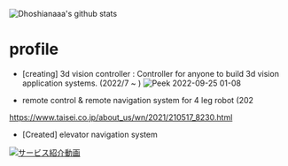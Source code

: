 
![Dhoshianaaa's github stats](https://github-readme-stats.vercel.app/api?username=hoshianaaa&count_private=true&show_icons=true&theme=radical)

<!--
**hoshianaaa/hoshianaaa** is a ✨ _special_ ✨ repository because its `README.md` (this file) appears on your GitHub profile.

Here are some ideas to get you started:

- 🔭 I’m currently working on ...
- 🌱 I’m currently learning ...
- 👯 I’m looking to collaborate on ...
- 🤔 I’m looking for help with ...
- 💬 Ask me about ...
- 📫 How to reach me: ...
- 😄 Pronouns: ...
- ⚡ Fun fact: ...
-->

# profile

- [creating] 3d vision controller : Controller for anyone to build 3d vision application systems. (2022/7 ~ )
![Peek 2022-09-25 01-08](https://user-images.githubusercontent.com/40942409/195293558-8ec818fd-5b73-4494-b826-6016ab48a63c.gif)

- remote control & remote navigation system for 4 leg robot (202

https://www.taisei.co.jp/about_us/wn/2021/210517_8230.html

- [Created] elevator navigation system 


[![サービス紹介動画](https://user-images.githubusercontent.com/40942409/195313618-f5f6a82d-f5c7-4b1a-8a08-9feb834e4fb7.png)](https://youtu.be/4mpD3kPHXvU)
